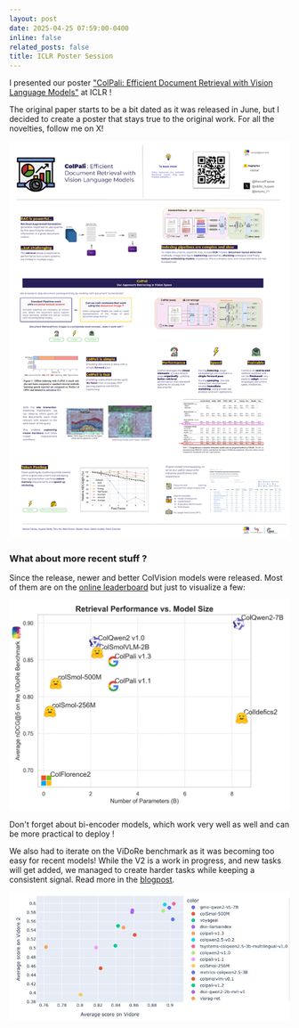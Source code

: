 ```yaml
---
layout: post
date: 2025-04-25 07:59:00-0400
inline: false
related_posts: false
title: ICLR Poster Session
---
```


I presented our poster ["ColPali: Efficient Document Retrieval with Vision Language Models"](https://arxiv.org/abs/2407.01449) at ICLR !


The original paper starts to be a bit dated as it was released in June, but I decided to create a poster that stays true to the original work. For all the novelties, follow me on X!

![poster](/assets/img/colpali/ColPali-high-res.png)


### What about more recent stuff ? 

Since the release, newer and better ColVision models were released. Most of them are on the [online leaderboard](https://huggingface.co/spaces/vidore/vidore-leaderboard) but just to visualize a few:

![image](/assets/img/colpali/perf_vs_size.jpeg)

Don't forget about bi-encoder models, which work very well as well and can be more practical to deploy ! 

We also had to iterate on the ViDoRe benchmark as it was becoming too easy for recent models! While the V2 is a work in progress, and new tasks will get added, we managed to create harder tasks while keeping a consistent signal. Read more in the [blogpost](https://huggingface.co/blog/manu/vidore-v2).

![image](/assets/img/colpali/vidorev2.jpeg)
